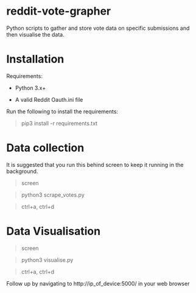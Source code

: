 # reddit-vote-grapher
Python scripts to gather and store vote data on specific submissions and then visualise the data.

# Installation

Requirements:

* Python 3.x+

* A valid Reddit Oauth.ini file

Run the following to install the requirements:

> pip3 install -r requirements.txt

# Data collection

It is suggested that you run this behind screen to keep it running in the background.

> screen

> python3 scrape_votes.py

> ctrl+a, ctrl+d

# Data Visualisation

> screen

> python3 visualise.py

> ctrl+a, ctrl+d

Follow up by navigating to http://ip\_of\_device:5000/ in your web browser